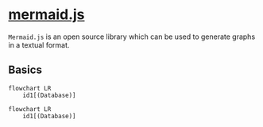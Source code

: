 # [mermaid.js](https://mermaid.js.org/) 
`Mermaid.js` is an open source library which can be used to generate graphs in a textual format.

## Basics
```
flowchart LR
	id1[(Database)]
```

```mermaid
flowchart LR
	id1[(Database)]
```
